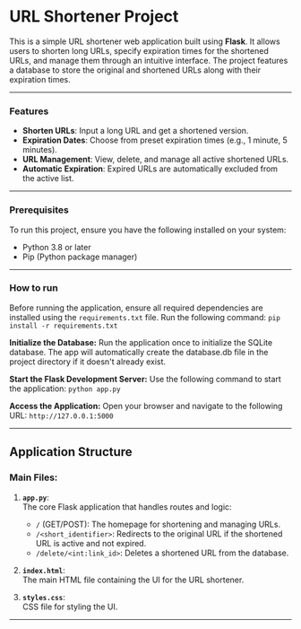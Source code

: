 # URL Shortener Project

This is a simple URL shortener web application built using **Flask**. It allows users to shorten long URLs, specify expiration times for the shortened URLs, and manage them through an intuitive interface. The project features a database to store the original and shortened URLs along with their expiration times.

---

### Features

- **Shorten URLs**: Input a long URL and get a shortened version.
- **Expiration Dates**: Choose from preset expiration times (e.g., 1 minute, 5 minutes).
- **URL Management**: View, delete, and manage all active shortened URLs.
- **Automatic Expiration**: Expired URLs are automatically excluded from the active list.

---

### Prerequisites

To run this project, ensure you have the following installed on your system:

- Python 3.8 or later
- Pip (Python package manager)

---

### How to run

Before running the application, ensure all required dependencies are installed using the ```requirements.txt``` file. Run the following command:
```pip install -r requirements.txt```


**Initialize the Database:**
Run the application once to initialize the SQLite database. The app will automatically create the database.db file in the project directory if it doesn't already exist.

**Start the Flask Development Server:**
Use the following command to start the application:
```python app.py```

**Access the Application:**
Open your browser and navigate to the following URL:
```http://127.0.0.1:5000```

---
## Application Structure

### Main Files:

1. **`app.py`**:  
   The core Flask application that handles routes and logic:
   - `/` (GET/POST): The homepage for shortening and managing URLs.
   - `/<short_identifier>`: Redirects to the original URL if the shortened URL is active and not expired.
   - `/delete/<int:link_id>`: Deletes a shortened URL from the database.

2. **`index.html`**:  
   The main HTML file containing the UI for the URL shortener.

3. **`styles.css`**:  
   CSS file for styling the UI.

---
